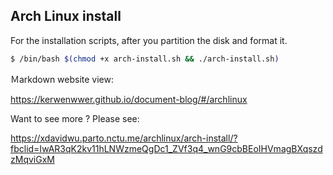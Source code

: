 ## Arch Linux install 

For the installation scripts, after you partition the disk and format it. 
```bash
$ /bin/bash $(chmod +x arch-install.sh && ./arch-install.sh)
```

Ｍarkdown website view: 

https://kerwenwwer.github.io/document-blog/#/archlinux



Want to see more ? Please see:

https://xdavidwu.parto.nctu.me/archlinux/arch-install/?fbclid=IwAR3qK2kv11hLNWzmeQgDc1_ZVf3q4_wnG9cbBEoIHVmagBXqszdzMqviGxM

